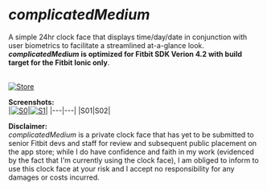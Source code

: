 # _complicatedMedium_
A simple 24hr clock face that displays time/day/date in conjunction with user biometrics to facilitate a streamlined at-a-glance look. <br />
**_complicatedMedium_ is optimized for Fitbit SDK Verion 4.2 with build target for the Fitbit Ionic only**. <br /><br />

[![Store](https://camo.githubusercontent.com/582cd4c52da913b67d65f980285a94708a339dc5/68747470733a2f2f696d672e736869656c64732e696f2f7374617469632f76313f6c6f676f3d666974626974266c6162656c3d466974626974266d6573736167653d47616c6c65727926636f6c6f723d303042304239267374796c653d666f722d7468652d6261646765)](https://gallery.fitbit.com/details/901ba65e-f53b-43a8-8b0a-5e37e4d16b0d)

**Screenshots:** <br />
|[![S0](https://raw.githubusercontent.com/namponsah/complicatedMedium/main/resources/screenshots/01complicatedMedium-screenshot.png)]()|[![S1](https://raw.githubusercontent.com/namponsah/complicatedMedium/main/resources/screenshots/complicatedMedium-screenshot.png)]()|
|---|---|
|S01|S02|

**Disclaimer:** <br />
_complicatedMedium_ is a private clock face that has yet to be submitted to senior Fitbit devs and staff for review and subsequent public placement on the app store; while I do have confidence and faith in my work (evidenced by the fact that I'm currently using the clock face), I am obliged to inform to use this clock face at your risk and I accept no responsibility for any damages or costs incurred.